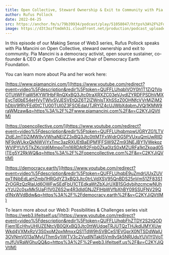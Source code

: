 ```yaml
---
title: Open Collective, Steward Ownership & Exit to Community with Pia Mancini
author: Rufus Pollock
date: 2022-04-25
src: https://anchor.fm/s/79b39934/podcast/play/51058047/https%3A%2F%2Fd3ctxlq1ktw2nl.cloudfront.net%2Fproduction%2Fexports%2F79b39934%2F51058047%2F8fc9b9107e42e835f8d417bc053eca41.m4a
image: https://d3t3ozftmdmh3i.cloudfront.net/production/podcast_uploaded_episode/20318133/20318133-1650881541709-931deea04dd12.jpg
---
```


In this episode of our Making Sense of Web3 series, Rufus Pollock speaks with Pia Mancini on Open Collective, steward ownership and exit to community. Pia Mancini is a democracy activist, open source sustainer, co-founder & CEO at Open Collective and Chair of Democracy Earth Foundation. 

You can learn more about Pia and her work here: 

[https://www.piamancini.com/](https://www.youtube.com/redirect?event=video%5Fdescription&redir%5Ftoken=QUFFLUhqblVOY0h1T1ZiQ1VpOTUtWFFjaW5KYW1HbFRnQXxBQ3Jtc0traXRXZC03eVJydlZYRDFPSDhVMXEycTd0bE54eHVyTWlvSVJESVEtQjZ6T2lZWnlsTXhSSzZ0OHNfcVVrMjZjM2hDbV9fRVFEd0tCTU00TUl0Z3FSOEdaUTJRYlZ4cUJWbXdqbmJVQi1KMW9raWMzaw&q=https%3A%2F%2Fwww.piamancini.com%2F&v=C2KYJiQVtIM) 

[https://opencollective.com/](https://www.youtube.com/redirect?event=video%5Fdescription&redir%5Ftoken=QUFFLUhqbmpwUGRYZG1LTVZIdEJmTDZiMW9vVWhaNElZZ3xBQ3Jtc0ttMTFxWjdrOG5PVUxuQmUwRllDNF9oWUkxQkNWVjYxTmc3azRXUEtBaElPM1FFSW9ZZm93NEJBY1VWekozWVlPYUV5TkZKcVd6MmpoTm16RDAtR2Fnb0Zka0lzS0xMZURFa1ktZkpad05lTEg5Y2RkWQ&q=https%3A%2F%2Fopencollective.com%2F&v=C2KYJiQVtIM) 

[https://democracy.earth/](https://www.youtube.com/redirect?event=video%5Fdescription&redir%5Ftoken=QUFFLUhqbE9uZmdrUUxZUVpxTlNibEdLaHZmbi1HRGdYZ3xBQ3Jtc0trLVdXSV95QnBDS25nVm51ZF83S1ZrOGRzQzRlaUd6OWFwSEdFbU1CTEdkaWtZbXJrUXB1SGdvbjhzcmcwNUhxYzU2c0sxMk5UaFI1V0Z6S2w4R3dldGNJZFlHbWVfbXhBY09SSUFNV29Qd1NxWVdBdw&q=https%3A%2F%2Fdemocracy.earth%2F&v=C2KYJiQVtIM) 

To learn more about our Web3: Possibilities & Challenges series visit [https://web3.lifeitself.us/](https://www.youtube.com/redirect?event=video%5Fdescription&redir%5Ftoken=QUFFLUhqbFhZTDY2S2tQODFiem1EcHhvUHlUZENtcVB0QXxBQ3Jtc0ttWUdqeTRJUTQzTHJkdlJMYXUwWkd4VXMxRzV3S0xoM2pxMmxxQS1TdW9hSVBCeS1EVGprX0NTSDdWalU3OVNmV013a1MyUThmSy1iWTV3c2VudlNTakI5Vm9vSk5NRUduYUVlY0VoTmJfUVRaWGhuQQ&q=https%3A%2F%2Fweb3.lifeitself.us%2F&v=C2KYJiQVtIM)
